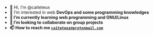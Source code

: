 - 👋 Hi, I’m @caiteteux
- 👀 I’m interested in web <strong>DevOps<strong> and <strong>some programming knowledges<strong>
- 🌱 I’m currently learning web programming and GNU/Linux
- 💞️ I’m looking to collaborate on group projects 
- 📫 How to reach me <code>caiteteuz@protonmail.com</code>

